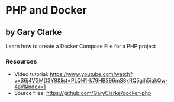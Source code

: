 # PHP and Docker
## by Gary Clarke

Learn how to create a Docker Compose File for a PHP project

### Resources
- Video tutorial: https://www.youtube.com/watch?v=S6j4VGMD3Y8&list=PLQH1-k79HB396mS8xRQ5gih5iqkQw-4aV&index=1
- Source files: https://github.com/GaryClarke/docker-php
